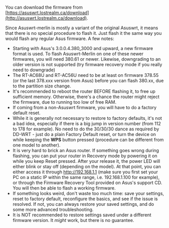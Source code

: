 You can download the firmware from [https://asuswrt.lostrealm.ca/download](http://asuswrt.lostrealm.ca/download).

Since Asuswrt-merlin is mostly a variant of the original Asuswrt, it means that there is no special procedure to flash it.  Just flash it the same way you would flash any regular Asus firmware.  A few notes:

* Starting with Asus's 3.0.0.4.380_3000 and upward, a new firmware format is used.  To flash Asuswrt-Merlin on one of these newer firmwares, you will need 380.61 or newer.  Likewise, downgrading to an older version is not supported (try firmware recovery mode if you really need to downgrade)
* The RT-AC68U and RT-AC56U need to be at least on firmware 378.55 (or the last 378.xxx version from Asus) before you can flash 380.xx, due to the partition size change.
* It's recommended to reboot the router BEFORE flashing it, to free up sufficient memory.  Otherwise, there's a chance the router might reject the firmware, due to running too low of free RAM.
* If coming from a non-Asuswrt firmware, you will have to do a factory default reset.
* While it is generally not necessary to restore to factory defaults, it's not a bad idea, especially if there is a big jump in version number (from 112 to 178 for example).  No need to do the 30/30/30 dance as required by DD-WRT - just do a plain Factory Default reset, or turn the device on while keeping the **WPS** button pressed (procedure can be different from one model to another).
* It is very hard to brick an Asus router.  If something goes wrong during flashing, you can put your router in Recovery mode by powering it on while you keep Reset pressed.  After your release it, the power LED will either blink or stay off (depending on the model).  At that point, you can either access it through http://192.168.1.1 (make sure you first set your PC on a static IP within the same range, i.e. 192.168.1.100 for example), or through the Firmware Recovery Tool provided on Asus's support CD.  You will then be able to flash a working firmware.
* If something looks weird, don't waste too much time: save your settings, reset to factory default, reconfigure the basics, and see if the issue is resolved.  If not, you can always restore your saved settings, and do some more advanced troubleshooting.
* It is NOT recommended to restore settings saved under a different firmware version.  It _might_ work, but there is no guarantee.